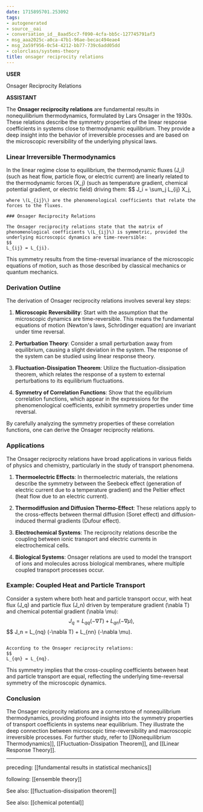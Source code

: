 ```yaml
---
date: 1715895701.253092
tags:
- autogenerated
- source__oai
- conversation_id__8aad5cc7-f090-4cfa-bb5c-127745791af3
- msg_aaa2025c-a0ca-47b1-96ae-becac494eae4
- msg_2a59f956-0c54-4212-bb77-739c6add05dd
- colorclass/systems-theory
title: onsager reciprocity relations
---
```


**USER**

Onsager Reciprocity Relations


**ASSISTANT**

The **Onsager reciprocity relations** are fundamental results in nonequilibrium thermodynamics, formulated by Lars Onsager in the 1930s. These relations describe the symmetry properties of the linear response coefficients in systems close to thermodynamic equilibrium. They provide a deep insight into the behavior of irreversible processes and are based on the microscopic reversibility of the underlying physical laws.

### Linear Irreversible Thermodynamics

In the linear regime close to equilibrium, the thermodynamic fluxes \(J_i\) (such as heat flow, particle flow, or electric current) are linearly related to the thermodynamic forces \(X_j\) (such as temperature gradient, chemical potential gradient, or electric field) driving them:
$$
J_i = \sum_j L_{ij} X_j,
```
where \(L_{ij}\) are the phenomenological coefficients that relate the forces to the fluxes.

### Onsager Reciprocity Relations

The Onsager reciprocity relations state that the matrix of phenomenological coefficients \(L_{ij}\) is symmetric, provided the underlying microscopic dynamics are time-reversible:
$$
L_{ij} = L_{ji}.
```
This symmetry results from the time-reversal invariance of the microscopic equations of motion, such as those described by classical mechanics or quantum mechanics.

### Derivation Outline

The derivation of Onsager reciprocity relations involves several key steps:

1. **Microscopic Reversibility**: Start with the assumption that the microscopic dynamics are time-reversible. This means the fundamental equations of motion (Newton's laws, Schrödinger equation) are invariant under time reversal.

2. **Perturbation Theory**: Consider a small perturbation away from equilibrium, causing a slight deviation in the system. The response of the system can be studied using linear response theory.

3. **Fluctuation-Dissipation Theorem**: Utilize the fluctuation-dissipation theorem, which relates the response of a system to external perturbations to its equilibrium fluctuations.

4. **Symmetry of Correlation Functions**: Show that the equilibrium correlation functions, which appear in the expressions for the phenomenological coefficients, exhibit symmetry properties under time reversal.

By carefully analyzing the symmetry properties of these correlation functions, one can derive the Onsager reciprocity relations.

### Applications

The Onsager reciprocity relations have broad applications in various fields of physics and chemistry, particularly in the study of transport phenomena.

1. **Thermoelectric Effects**: In thermoelectric materials, the relations describe the symmetry between the Seebeck effect (generation of electric current due to a temperature gradient) and the Peltier effect (heat flow due to an electric current).

2. **Thermodiffusion and Diffusion Thermo-Effect**: These relations apply to the cross-effects between thermal diffusion (Soret effect) and diffusion-induced thermal gradients (Dufour effect).

3. **Electrochemical Systems**: The reciprocity relations describe the coupling between ionic transport and electric currents in electrochemical cells.

4. **Biological Systems**: Onsager relations are used to model the transport of ions and molecules across biological membranes, where multiple coupled transport processes occur.

### Example: Coupled Heat and Particle Transport

Consider a system where both heat and particle transport occur, with heat flux \(J_q\) and particle flux \(J_n\) driven by temperature gradient \(\nabla T\) and chemical potential gradient \(\nabla \mu\):
$$
J_q = L_{qq} (-\nabla T) + L_{qn} (-\nabla \mu),
$$
$$
J_n = L_{nq} (-\nabla T) + L_{nn} (-\nabla \mu).
```

According to the Onsager reciprocity relations:
$$
L_{qn} = L_{nq}.
```

This symmetry implies that the cross-coupling coefficients between heat and particle transport are equal, reflecting the underlying time-reversal symmetry of the microscopic dynamics.

### Conclusion

The Onsager reciprocity relations are a cornerstone of nonequilibrium thermodynamics, providing profound insights into the symmetry properties of transport coefficients in systems near equilibrium. They illustrate the deep connection between microscopic time-reversibility and macroscopic irreversible processes. For further study, refer to [[Nonequilibrium Thermodynamics]], [[Fluctuation-Dissipation Theorem]], and [[Linear Response Theory]].


---

preceding: [[fundamental results in statistical mechanics]]  


following: [[ensemble theory]]

See also: [[fluctuation-dissipation theorem]]


See also: [[chemical potential]]